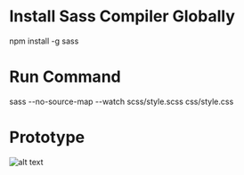 # Install Sass Compiler Globally
npm install -g sass

# Run Command
sass --no-source-map --watch scss/style.scss css/style.css

# Prototype
![alt text](https://github.com/bavaleakash/ui-components/blob/main/1.SignUp/prototype.JPG?raw=true)